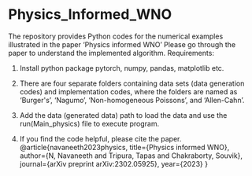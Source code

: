 # Physics_Informed_WNO
The repository provides Python codes for the numerical examples illustrated in the paper ‘Physics informed WNO’
Please go through the paper to understand the implemented algorithm.
Requirements:

1. Install python package pytorch, numpy, pandas, matplotlib etc.

2. There are four separate folders containing data sets (data generation codes) and implementation codes, where the folders are named as
   ‘Burger's’, ‘Nagumo’, ‘Non-homogeneous Poissons’, and ‘Allen-Cahn’.

3. Add the data (generated data) path to load the data and use the run(Main_physics) file to execute program.
   
4. If you find the code helpful, please cite the paper.
@article{navaneeth2023physics,
title={Physics informed WNO},
author={N, Navaneeth and Tripura, Tapas and Chakraborty, Souvik},
journal={arXiv preprint arXiv:2302.05925},
year={2023}
}
